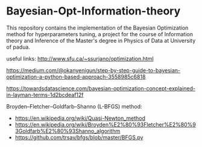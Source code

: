# Bayesian-Opt-Information-theory
This repository contains the implementation of the Bayesian Optimization method for hyperparameters tuning, a project for the course of Information theory and Inference of the Master's degree in Physics of Data at University of padua.


useful links:
http://www.sfu.ca/~ssurjano/optimization.html

https://medium.com/@okanyenigun/step-by-step-guide-to-bayesian-optimization-a-python-based-approach-3558985c6818

https://towardsdatascience.com/bayesian-optimization-concept-explained-in-layman-terms-1d2bcdeaf12f

Broyden–Fletcher–Goldfarb–Shanno (L-BFGS) method: 
- https://en.wikipedia.org/wiki/Quasi-Newton_method
- https://en.wikipedia.org/wiki/Broyden%E2%80%93Fletcher%E2%80%93Goldfarb%E2%80%93Shanno_algorithm
- https://github.com/trsav/bfgs/blob/master/BFGS.py
